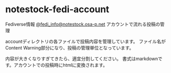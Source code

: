 # notestock-fedi-account
Fediverse情報 [@fedi_info@notestock.osa-p.net](https://notestock.osa-p.net/users/fedi_info) アカウントで流れる投稿の管理

accountディレクトリの各ファイルで投稿内容を管理しています。
ファイル名がContent Warning部分になり、投稿の管理単位となっています。

内容が大きくなりすぎてきたら、適宜分割してください。
書式はmarkdownです。アカウントでの投稿時にhtmlに変換されます。



